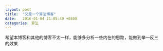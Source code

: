 ```yaml
---
layout: post
title:  "又是一个算法博客"
date:   2016-01-04 21:05:49 +0800
categories: 算法
---
```


希望本博客和其他的博客不太一样，能够多分析一些内在的思路，能做到举一反三的效果